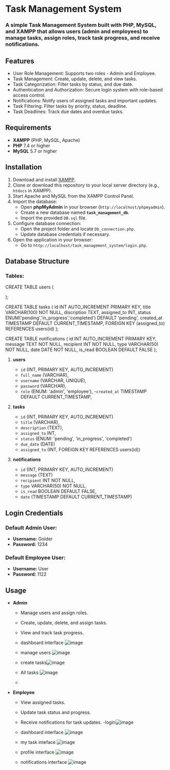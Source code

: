# Task Management System

### A simple Task Management System built with PHP, MySQL, and XAMPP that allows users (admin and employees) to manage tasks, assign roles, track task progress, and receive notifications.

## Features

- User Role Management: Supports two roles - Admin and Employee.
- Task Management: Create, update, delete, and view tasks.
- Task Categorization: Filter tasks by status, and due date.
- Authentication and Authorization: Secure login system with role-based access control.
- Notifications: Notify users of assigned tasks and important updates.
- Task Filtering: Filter tasks by priority, status, deadline.
- Task Deadlines: Track due dates and overdue tasks.

## Requirements

- **XAMPP** (PHP, MySQL, Apache)
- **PHP** 7.4 or higher
- **MySQL** 5.7 or higher

## Installation

1. Download and install [XAMPP](https://www.apachefriends.org/index.html).
2. Clone or download this repository to your local server directory (e.g., `htdocs` in XAMPP).
3. Start Apache and MySQL from the XAMPP Control Panel.
4. Import the database:
   - Open **phpMyAdmin** in your browser (`http://localhost/phpmyadmin`).
   - Create a new database named **`task_management_db`**.
   - Import the provided `DB.sql` file.
5. Configure database connection:
   - Open the project folder and locate `Db_connection.php`.
   - Update database credentials if necessary.
6. Open the application in your browser:
   - Go to `http://localhost/task_management_system/login.php`.

## Database Structure

### Tables:

CREATE TABLE users (

);

CREATE TABLE tasks (
id INT AUTO_INCREMENT PRIMARY KEY,
title VARCHAR(100) NOT NULL,
discription TEXT,
assigned_to INT,
status ENUM('pending','in_progress','completed') DEFAULT 'pending',
created_at TIMESTAMP DEFAULT CURRENT_TIMESTAMP,
FOREIGN KEY (assigned_to) REFERENCES users(id)
);

CREATE TABLE notifications (
id INT AUTO_INCREMENT PRIMARY KEY,
message TEXT NOT NULL,
recipient INT NOT NULL,
type VARCHAR(50) NOT NULL,
date DATE NOT NULL,
is_read BOOLEAN DEFAULT FALSE
);

1. **users**

   - `id` (INT, PRIMARY KEY, AUTO_INCREMENT)
   - `full_name` (VARCHAR),
   - `username` (VARCHAR, UNIQUE),
   - `password` (VARCHAR),
   - `role` (ENUM: 'admin', 'employee'), -`created_at` TIMESTAMP DEFAULT CURRENT_TIMESTAMP,

2. **tasks**

   - `id` (INT, PRIMARY KEY, AUTO_INCREMENT)
   - `title` (VARCHAR),
   - `description` (TEXT),
   - `assigned_to` INT,
   - `status` (ENUM: 'pending', 'in_progress', 'completed')
   - `due_date` (DATE)
   - `assigned_to` (INT, FOREIGN KEY REFERENCES users(id))

3. **notifications**
   - `id` (INT, PRIMARY KEY, AUTO_INCREMENT)
   - `message` (TEXT)
   - `recipient` INT NOT NULL,
   - `type` VARCHAR(50) NOT NULL,
   - `is_read` BOOLEAN DEFAULT FALSE,
   - `date` (TIMESTAMP DEFAULT CURRENT_TIMESTAMP)

## Login Credentials

### Default Admin User:

- **Username:** Golder
- **Password:** 1234

### Default Employee User:

- **Username:** User
- **Password:** 1122

## Usage

- **Admin**

  - Manage users and assign roles.
  - Create, update, delete, and assign tasks.
  - View and track task progress.
  - dashboard interface ![image](https://github.com/user-attachments/assets/72687067-d4db-4afd-a577-6fa18c392c6f)
  - manage users ![image](https://github.com/user-attachments/assets/855ae4b3-665e-4a1d-a8bb-be5466f5696e)

  - create tasks![image](https://github.com/user-attachments/assets/9247214b-50b2-4d1e-af24-31e26869e24a)

  - All tasks ![image](https://github.com/user-attachments/assets/41ccac37-3f43-43fe-989f-e79b51c9873c)

  -

- **Employee**

  - View assigned tasks.
  - Update task status and progress.
  - Receive notifications for task updates.
    -login![image](https://github.com/user-attachments/assets/9d2e87e1-6f2c-41e7-9aec-608c0ccc8ce4)
  - dashboard interface ![image](https://github.com/user-attachments/assets/cdd4f71e-e9e1-473d-968e-3d54116a358e)
  - my task inteface ![image](https://github.com/user-attachments/assets/c9f2308a-aa82-4b63-8612-3fa7a2d89fad)

  - profile interface ![image](https://github.com/user-attachments/assets/d258453c-7746-4830-8554-e1c77bf4e92d)

  - notifications interface ![image](https://github.com/user-attachments/assets/fc34f565-68a2-4b54-a872-7ea5e595bd7b)
